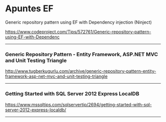# Apuntes EF

Generic repository pattern using EF with Dependency injection (Ninject)

https://www.codeproject.com/Tips/572761/Generic-repository-pattern-using-EF-with-Dependenc

___

### **Generic Repository Pattern - Entity Framework, ASP.NET MVC and Unit Testing Triangle**

http://www.tugberkugurlu.com/archive/generic-repository-pattern-entity-framework-asp-net-mvc-and-unit-testing-triangle

___

### **Getting Started with SQL Server 2012 Express LocalDB**

https://www.mssqltips.com/sqlservertip/2694/getting-started-with-sql-server-2012-express-localdb/

___


